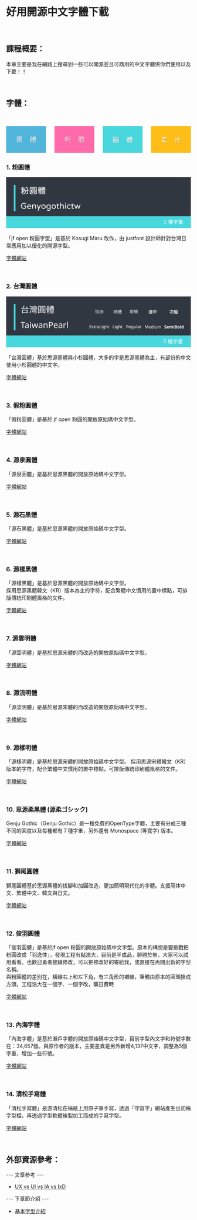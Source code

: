 好用開源中文字體下載
======

&nbsp;

課程概要：
------
本章主要是我在網路上搜尋到一些可以開源並且可商用的中文字體供你們使用以及下載！！

&nbsp;

字體：
------

&nbsp;

![image](img/fontstyle.svg)

### 1. 粉圓體

![image](img/genyogothictw.svg)

「jf open 粉圓字型」是基於 Kosugi Maru 改作，由 justfont 設計師針對台灣日常應用加以優化的開源字型。

[字體網站](https://justfont.com/huninn/)

&nbsp;

### 2. 台灣圓體

![image](img/taiwanPearl.svg)

「台灣圓體」基於思源黑體與小杉圓體，大多的字是思源黑體為主，有部份的中文使用小杉圓體的中文字。

[字體網站](https://github.com/max32002/TaiwanPearl)

&nbsp;

### 3. 假粉圓體

「假粉圓體」是基於 jf open 粉圓的開放原始碼中文字型。

[字體網站](https://github.com/max32002/FakePearl)

&nbsp;

### 4. 源泉圓體

「源泉圓體」是基於思源黑體的開放原始碼中文字型。

[字體網站](https://github.com/ButTaiwan/gensen-font)


&nbsp;

### 5. 源石黑體

「源石黑體」是基於思源黑體的開放原始碼中文字型。

[字體網站](https://github.com/ButTaiwan/genseki-font)

&nbsp;

### 6. 源樣黑體

「源樣黑體」是基於思源黑體的開放原始碼中文字型。<br>
採用思源黑體韓文（KR）版本為主的字符，配合繁體中文慣用的置中標點，可排版傳統印刷體風格的文件。

[字體網站](https://github.com/ButTaiwan/genyog-font)

&nbsp;

### 7. 源雲明體

「源雲明體」是基於思源宋體的而改造的開放原始碼中文字型。

[字體網站](https://github.com/ButTaiwan/genwan-font)

&nbsp;

### 8. 源流明體

「源流明體」是基於思源宋體的而改造的開放原始碼中文字型。

[字體網站](https://github.com/ButTaiwan/genryu-font)

&nbsp;

### 9. 源樣明體

「源樣明體」是基於思源宋體的開放原始碼中文字型。 採用思源宋體韓文（KR）版本的字符，配合繁體中文慣用的置中標點，可排版傳統印刷體風格的文件。

[字體網站](https://github.com/ButTaiwan/genyo-font)

&nbsp;

### 10. 思源柔黑體 (源柔ゴシック)

Genju Gothic（Genju Gothic）是一種免費的OpenType字體，主要有分成三種不同的圓度以及每種都有７種字重，另外還有 Monospace (等寬字) 版本。

[字體網站](http://jikasei.me/font/genjyuu/)

&nbsp;

### 11. 獅尾圓體

獅尾圓體基於思源黑體的拔腳和加圓改造，更加簡明現代化的字體。支援简体中文、繁體中文、韓文與日文。

[字體網站](https://github.com/max32002/swei-gothic)

&nbsp;

### 12. 俊羽圓體

「俊羽圓體」是基於jf open 粉圓的開放原始碼中文字型。原本的構想是要挑戰把粉圓改成「羽逸体」，發現工程有點浩大，目前是半成品，聊勝於無，大家可以試用看看。也歡迎勇者接續修改，可以把修改好的寄給我，或直接在再開出新的字型名稱。
<br>
與粉圓體的差別在，橫線右上和左下角，有三角形的襯線，筆觸由原本的圓頭換成方頭，工程浩大在一個字、一個字改，曠日費時

[字體網站](https://github.com/max32002/YuPearl)

&nbsp;

### 13. 內海字體

「內海字體」是基於瀨戶字體的開放原始碼中文字型，目前字型內文字和符號字數在：34,657個。與原作者的版本，主要差異是另外新增4,137中文字，調整為5個字重，增加一些符號。

[字體網站](https://github.com/max32002/naikaifont)

&nbsp;

### 14. 清松手寫體

「清松手寫體」是游清松在稿紙上用原子筆手寫，透過「守寫字」網站產生出初稿字型檔，再透過字型軟體後製加工而成的手寫字型。

[字體網站](https://github.com/jasonhandwriting/JasonHandwriting)

&nbsp;


外部資源參考：
------

--- 文章參考 ---

* [UX vs UI vs IA vs IxD](https://uxplanet.org/ux-vs-ui-vs-ia-vs-ixd-4-confusing-digital-design-terms-defined-1ae2f82418c7)

--- 下章節介紹 ---

* [基本字型介紹](https://github.com/Barry028/Ui-Design/tree/master/Lesson002%20-%20%E5%9F%BA%E6%9C%AC%E5%AD%97%E5%9E%8B%E4%BB%8B%E7%B4%B9)
